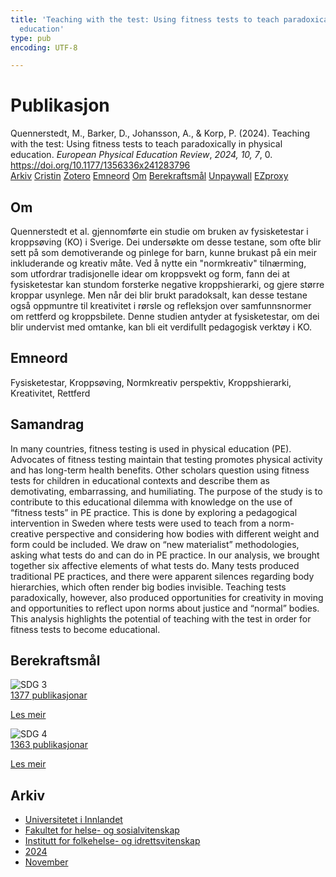 ```yaml
---
title: 'Teaching with the test: Using fitness tests to teach paradoxically in physical
  education'
type: pub
encoding: UTF-8

---
```

<h1>Publikasjon</h1>
<article id="csl-bib-container-85SUFEJ6" class="csl-bib-container">
  <div class="csl-bib-body"> <div class="csl-entry">Quennerstedt, M., Barker, D., Johansson, A., &#38; Korp, P. (2024). Teaching with the test: Using fitness tests to teach paradoxically in physical education. <i>European Physical Education Review</i>, <i>2024, 10, 7</i>, 0. <a href="https://doi.org/10.1177/1356336x241283796">https://doi.org/10.1177/1356336x241283796</a></div> </div>
  <div class="csl-bib-buttons">
    <a href="#taxonomy-article-85SUFEJ6" alt="archive" class="csl-bib-button">Arkiv</a>
    <a href="https://app.cristin.no/results/show.jsf?id=2324976" alt="Cristin" class="csl-bib-button">Cristin</a>
    <a href="http://zotero.org/groups/5881554/items/85SUFEJ6" alt="Zotero" class="csl-bib-button">Zotero</a>
    <a href="#keywords-article-85SUFEJ6" alt="keywords" class="csl-bib-button">Emneord</a>
    <a href="#about-article-85SUFEJ6" alt="about_pub" class="csl-bib-button">Om</a>
    <a href="#sdg-article-85SUFEJ6" alt="sdg" class="csl-bib-button">Berekraftsmål</a>
    <a href="https://journals.sagepub.com/doi/pdf/10.1177/1356336X241283796" alt="Unpaywall" class="csl-bib-button">Unpaywall</a>
    <a href="https://journals.sagepub.com/doi/pdf/10.1177/1356336X241283796" alt="EZproxy" class="csl-bib-button">EZproxy</a>
  </div>
  <div id="csl-bib-meta-container-85SUFEJ6"></div>
</article>
<div id="csl-bib-meta-85SUFEJ6" class="csl-bib-meta">
  <article id="about-article-85SUFEJ6" class="about_pub-article">
    <h1>Om</h1>
    Quennerstedt et al. gjennomførte ein studie om bruken av fysisketestar i kroppsøving (KO) i Sverige. Dei undersøkte om desse testane, som ofte blir sett på som demotiverande og pinlege for barn, kunne brukast på ein meir inkluderande og kreativ måte. Ved å nytte ein "normkreativ" tilnærming, som utfordrar tradisjonelle idear om kroppsvekt og form, fann dei at fysisketestar kan stundom forsterke negative kroppshierarki, og gjere større kroppar usynlege. Men når dei blir brukt paradoksalt, kan desse testane også oppmuntre til kreativitet i rørsle og refleksjon over samfunnsnormer om rettferd og kroppsbilete. Denne studien antyder at fysisketestar, om dei blir undervist med omtanke, kan bli eit verdifullt pedagogisk verktøy i KO.
  </article>
  <article id="keywords-article-85SUFEJ6" class="keywords-article">
    <h1>Emneord</h1>
    Fysisketestar, Kroppsøving, Normkreativ perspektiv, Kroppshierarki, Kreativitet, Rettferd
  </article>
  <article id="abstract-article-85SUFEJ6" class="abstract-article">
    <h1>Samandrag</h1>
    In many countries, fitness testing is used in physical education (PE). Advocates of fitness testing maintain that testing promotes physical activity and has long-term health benefits. Other scholars question using fitness tests for children in educational contexts and describe them as demotivating, embarrassing, and humiliating. The purpose of the study is to contribute to this educational dilemma with knowledge on the use of “fitness tests” in PE practice. This is done by exploring a pedagogical intervention in Sweden where tests were used to teach from a norm-creative perspective and considering how bodies with different weight and form could be included. We draw on “new materialist” methodologies, asking what tests do and can do in PE practice. In our analysis, we brought together six affective elements of what tests do. Many tests produced traditional PE practices, and there were apparent silences regarding body hierarchies, which often render big bodies invisible. Teaching tests paradoxically, however, also produced opportunities for creativity in moving and opportunities to reflect upon norms about justice and “normal” bodies. This analysis highlights the potential of teaching with the test in order for fitness tests to become educational.
  </article>
  <article id="sdg-article-85SUFEJ6" class="sdg-article">
    <h1>Berekraftsmål</h1>
    <div class="sdg-container"><div id="sdg3" class="sdg">
        <img src="{{< params subfolder >}}images/sdg/sdg03_nn.png" class="image" alt="SDG 3">
        <div class="sdg-overlay">
          <a href="{{< params subfolder >}}nn/archive/?sdg=3#archive" class="sdg-publication-count"><span>1377</span> publikasjonar</a>
          <p><a href="https://fn.no/om-fn/fns-baerekraftsmaal/god-helse-og-livskvalitet?lang=nno-NO" class="sdg-read-more">Les meir</a></p>
        </div>
      </div> <div id="sdg4" class="sdg">
        <img src="{{< params subfolder >}}images/sdg/sdg04_nn.png" class="image" alt="SDG 4">
        <div class="sdg-overlay">
          <a href="{{< params subfolder >}}nn/archive/?sdg=4#archive" class="sdg-publication-count"><span>1363</span> publikasjonar</a>
          <p><a href="https://fn.no/om-fn/fns-baerekraftsmaal/god-utdanning?lang=nno-NO" class="sdg-read-more">Les meir</a></p>
        </div>
      </div></div>
  </article>
  <article id="taxonomy-article-85SUFEJ6" class="taxonomy-article">
    <h1>Arkiv</h1>
    <ul>
      <li><a href="{{< params subfolder >}}nn/archive/?key=3DCRN523">Universitetet i Innlandet</a></li>
      <li><a href="{{< params subfolder >}}nn/archive/?key=IDKFS3MX">Fakultet for helse- og sosialvitenskap</a></li>
      <li><a href="{{< params subfolder >}}nn/archive/?key=FJXE3Z8X">Institutt for folkehelse- og idrettsvitenskap</a></li>
      <li><a href="{{< params subfolder >}}nn/archive/?key=DLUBDP8T">2024</a></li>
      <li><a href="{{< params subfolder >}}nn/archive/?key=ANWITLIG">November</a></li>
    </ul>
  </article>
</div>
